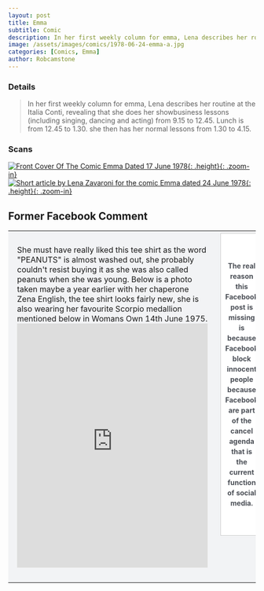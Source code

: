 ```yaml
---
layout: post
title: Emma
subtitle: Comic
description: In her first weekly column for emma, Lena describes her routine at the Italia Conti, revealing that she does her showbusiness lessons (including singing, dancing and acting) from 9.15 to 12.45. Lunch is from 12.45 to 1.30. she then has her normal lessons from 1.30 to 4.15.
image: /assets/images/comics/1978-06-24-emma-a.jpg
categories: [Comics, Emma]
author: Robcamstone
---
```


### Details
> In her first weekly column for emma, Lena describes her routine at the Italia Conti, revealing that she does her showbusiness lessons (including singing, dancing and acting) from 9.15 to 12.45. Lunch is from 12.45 to 1.30. she then has her normal lessons from 1.30 to 4.15.

### Scans
[![Front Cover Of The Comic Emma Dated 17 June 1978](/assets/images/comics/1978-06-24-emma-a.jpg){: .height}{: .zoom-in}](/assets/images/comics/1978-06-24-emma-a.jpg)
[![Short article by Lena Zavaroni for the comic Emma dated 24 June 1978](/assets/images/comics/1978-06-24-emma-b.jpg){: .height}{: .zoom-in}](/assets/images/comics/1978-06-24-emma-b.jpg)

## Former Facebook Comment
<table>
<tr style="background-color:#f2f3f5;">
<td>
<p style="width:388px; padding:10px; background-color:#f2f3f5;">
She must have really liked this tee shirt as the word "PEANUTS" is almost washed out, she probably couldn't resist buying it as she was also called peanuts when she was young. Below is a photo taken maybe a year earlier with her chaperone Zena English, the tee shirt looks fairly new, she is also wearing her favourite Scorpio medallion mentioned below in Womans Own 14th June 1975.
<iframe src="https://www.facebook.com/plugins/post.php?href=https%3A%2F%2Fwww.facebook.com%2Fphoto.php%3Ffbid%3D875411056131987%26set%3Dp.875411056131987%26type%3D3%26av%3D311829398949967%26eav%3DAfaq50QGj-Pd6lKtoM5Es5RWysTHLZvgVy-nvoI19WJ2_vIRK_13yn3yC9E_viMNRhE%26theater&width=500&show_text=true&height=497&appId" width="388" height="497" style="border:none;overflow:hidden" scrolling="no" frameborder="0" allowTransparency="true" allow="encrypted-media"></iframe>
</p>
</td>

<td>
<p style="position: relative; top: -45px; background-color:#ffffff; color: #4b4f56; border: 1px solid #cccccc; font-size: 14px; font-weight: bold; line-height: 21px; padding: 55px 9px; text-align: center;">The real reason this Facebook post is missing is because Facebook block innocent people because Facebook are part of the cancel agenda that is the current function of social media.</p>
</td>
</tr>

<style>
.height {width:auto; height:551.56px;}
</style>


